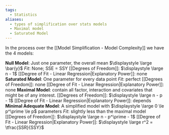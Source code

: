 ```yaml
---
tags:
  - Statistics
aliases:
  - types of simplification over stats models
  - Maximal model
  - Saturated Model
---
```

In the process over the [[Model Simplification - Model Complexity]] we have the 4 models:

**Null Model**:
	Just one parameter, the overall mean $\displaystyle \large \bar{y}$
	*Fit*: None; SSE = SSY
	[[Degrees of Freedom]]: $\displaystyle \large n - 1$
	[[Degree of Fit - Linear Regression|Explanatory Power]]: none
**Saturated Model**:
	One parameter for every data point
	*Fit*: perfect
	[[Degrees of Freedom]]: none
	[[Degree of Fit - Linear Regression|Explanatory Power]]:  none
**Maximal Model**:
	contain all factor, interaction and covariates that might be of any interest.
	[[Degrees of Freedom]]: $\displaystyle \large n - p - 1$
	[[Degree of Fit - Linear Regression|Explanatory Power]]: depends
**Minimal Adequate Model**:
	A simplified model with $\displaystyle \large 0 \le p^\prime \le p$  parameters
	*Fit*: slightly less than the maximal model
	[[Degrees of Freedom]]: $\displaystyle \large n - p^\prime - 1$
	[[Degree of Fit - Linear Regression|Explanatory Power]]: $\displaystyle \large r^2 = \tfrac{SSR}{SSY}$
 
